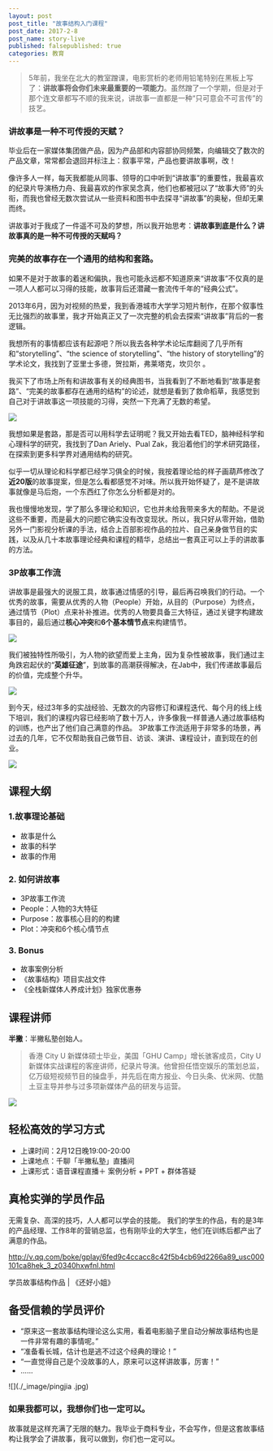 ```yaml
---
layout: post
post_title: "故事结构入门课程"
post_date: 2017-2-8
post_name: story-live
published: falsepublished: true
categories: 教育
---
```


> 5年前，我坐在北大的教室蹭课，电影赏析的老师用铅笔特别在黑板上写了：**讲故事将会你们未来最重要的一项能力**。虽然蹭了一个学期，但是对于那个连文章都写不顺的我来说，讲故事一直都是一种“只可意会不可言传”的技艺。

### 讲故事是一种不可传授的天赋？

毕业后在一家媒体集团做产品，因为产品部和内容部协同频繁，向编辑交了数次的产品文章，常常都会退回并标注上：叙事平常，产品也要讲故事啊，改！

像许多人一样，每天我都能从同事、领导的口中听到“讲故事”的重要性，我最喜欢的纪录片导演杨力舟、我最喜欢的作家吴念真，他们也都被冠以了“故事大师”的头衔，而我也曾经无数次尝试从一些资料和图书中去探寻“讲故事”的奥秘，但却无果而终。

讲故事对于我成了一件遥不可及的梦想，所以我开始思考：**讲故事到底是什么？讲故事真的是一种不可传授的天赋吗？**

### 完美的故事存在一个通用的结构和套路。

如果不是对于故事的着迷和偏执，我也可能永远都不知道原来“讲故事”不仅真的是一项人人都可以习得的技能，故事背后还潜藏一套流传千年的“经典公式”。

2013年6月，因为对视频的热爱，我到香港城市大学学习短片制作，在那个叙事性无比强烈的故事里，我才开始真正又了一次完整的机会去探索“讲故事”背后的一套逻辑。

我想所有的事情都应该有起源吧？所以我去各种学术论坛库翻阅了几乎所有和“storytelling”、“the science of storytelling”、“the history of storytelling”的学术论文，我找到了亚里士多德，贺拉斯，弗莱塔克，坎贝尔 。

我买下了市场上所有和讲故事有关的经典图书，当我看到了不断地看到“故事是套路”、“完美的故事都存在通用的结构”的论述，就想是看到了救命稻草，我感觉到自己对于讲故事这一项技能的习得，突然一下充满了无数的希望。

![](./_image/故事结构.png)

我想如果是套路，那是否可以用科学去证明呢？我又开始去看TED，脑神经科学和心理科学的研究，我找到了Dan Ariely、Pual Zak，我沿着他们的学术研究路径，在探索到更多科学界对通用结构的研究。

似乎一切从理论和科学都已经学习俱全的时候，我按着理论给的样子画葫芦修改了**近20版**的故事提案，但是怎么看都感觉不对味。所以我开始怀疑了，是不是讲故事就像是马后炮，一个东西红了你怎么分析都是对的。

我也慢慢地发现，学了那么多理论和知识，它也并未给我带来多大的帮助。不是说这些不重要，而是最大的问题它确实没有改变现状。所以，我只好从零开始，借助另外一门影视分析课的手法，结合上百部影视作品的拉片、自己亲身做节目的实践，以及从几十本故事理论经典和课程的精华，总结出一套真正可以上手的讲故事的方法。

### 3P故事工作流

讲故事是最强大的说服工具，故事通过情感的引导，最后再召唤我们的行动。一个优秀的故事，需要从优秀的人物（People）开始，从目的（Purpose）为终点，通过情节（Plot）点来补补推进。优秀的人物要具备三大特征，通过关键字构建故事目的，最后通过**核心冲突**和**6个基本情节点**来构建情节。

![](./_image/3P.png)

我们被独特性所吸引，为人物的欲望而爱上主角，因为复杂性被故事，我们通过主角跌宕起伏的“**英雄征途**”，到故事的高潮获得解决，在Jab中，我们传递故事最后的价值，完成整个升华。

![](./_image/Plot.png)

到今天，经过3年多的实战经验、无数次的内容修订和课程迭代、每个月的线上线下培训，我们的课程内容已经影响了数十万人，许多像我一样普通人通过故事结构的训练，也产出了他们自己满意的作品。
3P故事工作流适用于非常多的场景，再过去的几年，它不仅帮助我自己做节目、访谈、演讲、课程设计，直到现在的创业。

![](./_image/活动-3.jpg)

## 课程大纲

### 1.故事理论基础

* 故事是什么
* 故事的科学
* 故事的作用

### 2. 如何讲故事

* 3P故事工作流
* People：人物的3大特征
* Purpose：故事核心目的的构建
* Plot：冲突和6个核心情节点

### 3. Bonus

* 故事案例分析
* 《故事结构》项目实战文件
* 《全栈新媒体人养成计划》独家优惠券

## 课程讲师

**半撇**：半撇私塾创始人。
> 香港 City U 新媒体硕士毕业，美国「GHU Camp」增长骇客成员，City U 新媒体实战课程的客座讲师，纪录片导演。他曾担任悟空娱乐的策划总监，亿万级短视频节目的操盘手，并先后在南方报业、今日头条、优米网、优酷土豆主导并参与过多项新媒体产品的研发与运营。

![](./_image/故事结构封面.jpg)

## 轻松高效的学习方式

* 上课时间：2月12日晚19:00-20:00
* 上课地点：千聊「半撇私塾」直播间
* 上课形式：语音课程直播＋ 案例分析 + PPT + 群体答疑

## 真枪实弹的学员作品

无需复杂、高深的技巧，人人都可以学会的技能。
我们的学生的作品，有的是3年的产品经理、工作8年的营销总监，也有刚毕业的大学生，他们在训练后都产出了满意的作品。

http://v.qq.com/boke/gplay/6fed9c4ccacc8c42f5b4cb69d2266a89_usc000101ca8hek_3_z0340hxwfnl.html

学员故事结构作品 | 《还好小姐》

## 备受信赖的学员评价

- “原来这一套故事结构理论这么实用，看着电影脑子里自动分解故事结构也是一件非常有趣的事情呢。”
- “准备看长城，估计也是逃不过这个经典的理论！”
- “一直觉得自己是个没故事的人，原来可以这样讲故事，厉害！”
- ......

![](./_image/pingjia .jpg)

### 如果我都可以，我想你们也一定可以。

故事就是这样充满了无限的魅力。我毕业于商科专业，不会写作，但是这套故事结构让我学会了讲故事，我可以做到，你们也一定可以。

